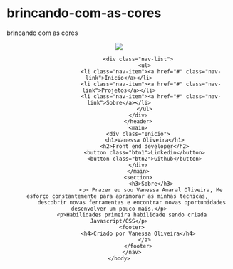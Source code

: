 # brincando-com-as-cores
brincando com as cores

<!DOCTYPE <!DOCTYPE html>
<html lang="en">
    <head>
        <title>projetosportofilio</title>
        <meta charset="UTF-8">
        <meta name="viewport" content="width=device-width, initial-scale=1">
        <link href="projetosportofilio.css" rel="stylesheet">
    </head>
    <body>
        <header>
            <nav class="nav-bar">
                <img src="./van.jpg">

                <div class="nav-list">
                    <ul>
                        <li class="nav-item"><a href="#" class="nav-link">Inicio</a></li>
                        <li class="nav-item"><a href="#" class="nav-link">Projetos</a></li>
                        <li class="nav-item"><a href="#" class="nav-link">Sobre</a></li>
                    </ul>
                </div>
                </header>
                <main>
                <div class="Inicio">
                    <h1>Vanessa Oliveira</h1>
                    <h2>Front end developer</h2>
                    <button class="btn1">Linkedin</button>
                    <button class="btn2">Github</button>
                </div>
                </main>
                <section>
                        <h3>Sobre</h3>
                        <p> Prazer eu sou Vanessa Amaral Oliveira, Me esforço constantemente para aprimorar as minhas técnicas, 
            descobrir novas ferramentas e encontrar novas oportunidades desenvolver um pouco mais.</p>
            <p>Habilidades primeira habilidade sendo criada Javascript/CSS</p>
            <footer>
                <h4>Criado por Vanessa Oliveira</h4>
                    </a>
                </footer>
            </nav>
    </body>
</html>
